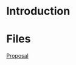 # Introduction

# Files
[Proposal](https://paper.dropbox.com/doc/CS-766-Project-Proposal-Conditional-Drones--AXRd~B4KO1bK_xd1ovBZ0eNaAg-RKDp4RoFNBOJVhOXPbGxZ)

